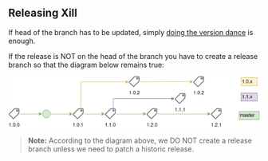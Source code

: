 Releasing Xill
--------------

If head of the branch has to be updated, simply [doing the version dance](version-dance.sh) is enough.

If the release is NOT on the head of the branch you have to create a release branch so that the diagram below remains
true:

![Release Flow](buildagent/releaseflow.png "Release Flow")

> **Note:** According to the diagram above, we DO NOT create a release branch unless we need to patch a historic release.
